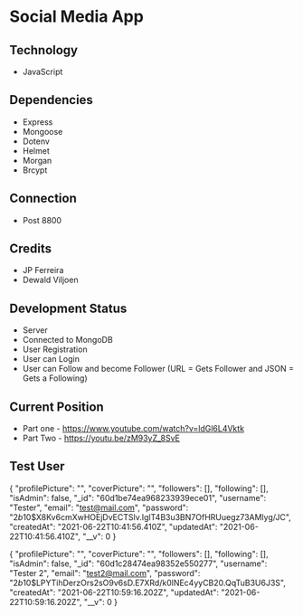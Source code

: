# Social Media App


## Technology

* JavaScript

## Dependencies

* Express
* Mongoose
* Dotenv
* Helmet
* Morgan
* Brcypt

## Connection

* Post 8800

## Credits

* JP Ferreira
* Dewald Viljoen

## Development Status

* Server
* Connected to MongoDB
* User Registration
* User can Login
* User can Follow and become Follower (URL = Gets Follower and JSON = Gets a Following)


## Current Position

* Part one - https://www.youtube.com/watch?v=ldGl6L4Vktk
* Part Two - https://youtu.be/zM93yZ_8SvE

## Test User

{
    "profilePicture": "",
    "coverPicture": "",
    "followers": [],
    "following": [],
    "isAdmin": false,
    "_id": "60d1be74ea968233939ece01",
    "username": "Tester",
    "email": "test@mail.com",
    "password": "$2b$10$X8Kv6cmXwHOEjDvECTSlv.IglT4B3u3BN7OfHRUuegz73AMlyg/JC",
    "createdAt": "2021-06-22T10:41:56.410Z",
    "updatedAt": "2021-06-22T10:41:56.410Z",
    "__v": 0
}

{
    "profilePicture": "",
    "coverPicture": "",
    "followers": [],
    "following": [],
    "isAdmin": false,
    "_id": "60d1c28474ea98352e550277",
    "username": "Tester 2",
    "email": "test2@mail.com",
    "password": "$2b$10$LPYTihDerzOrs2sO9v6sD.E7XRd/k0lNEc4yyCB20.QqTuB3U6J3S",
    "createdAt": "2021-06-22T10:59:16.202Z",
    "updatedAt": "2021-06-22T10:59:16.202Z",
    "__v": 0
}